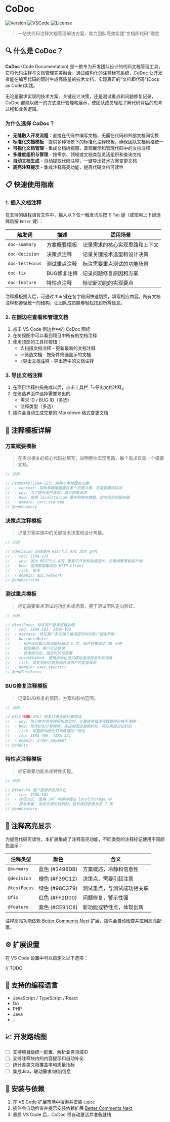 # CoDoc

![Version](https://img.shields.io/badge/Version-0.0.1-blue.svg)
![VSCode](https://img.shields.io/badge/VSCode-^1.80.0-brightgreen.svg)
![License](https://img.shields.io/badge/License-MIT-orange.svg)

> 一站式代码注释文档管理解决方案，助力团队高效实践"文档即代码"理念

## 🔍 什么是 CoDoc？

**CoDoc** (Code Documentation) 是一款专为开发团队设计的代码文档管理工具，它将代码注释与文档管理完美融合。通过结构化的注释标签系统，CoDoc 让开发者能在编写代码的同时生成高质量的技术文档，实现真正的"文档即代码"(Docs as Code)实践。

无论是需求实现的技术方案、关键设计决策，还是测试重点和问题修复记录，CoDoc 都能以统一的方式进行管理和展示，使团队成员轻松了解代码背后的思考过程和业务逻辑。

### 为什么选择 CoDoc？

- **无缝融入开发流程**：直接在代码中编写文档，无需在代码和外部文档间切换
- **标准化文档模板** - 提供多种场景下的标准化注释模板，确保团队文档风格统一
- **可视化文档管理** - 集成文档树视图，直观展示和管理代码中的文档注释
- **多维度组织与管理** - 按需求、领域或文档类型灵活组织和查询文档
- **自动文档生成** - 自动提取代码注释，一键导出技术方案变更文档
- **高亮注释提示** - 集成注释高亮功能，提高代码文档可读性


## 📋 快速使用指南

### 1. 插入文档注释

在支持的编程语言文件中，输入以下任一触发词后按下 `Tab` 键（或使用上下键选择后按 `Enter` 键）：

| 触发词 | 描述 | 适用场景 |
|--------|------|----------|
| `doc-summary` | 方案概要模板 | 记录需求的核心实现思路和上下文 |
| `doc-decision` | 决策点注释 | 记录关键技术选型和设计决策 |
| `doc-testFocus` | 测试重点注释 | 标注需要重点测试的功能场景 |
| `doc-fix` | BUG修复注释 | 记录问题修复原因和方案 |
| `doc-feature` | 特性点注释 | 标记新功能的实现要点 |

注释模板插入后，可通过 `Tab` 键在各字段间快速切换，填写相应内容。所有文档注释都遵循统一的结构，让团队成员能够轻松找到所需信息。

### 2. 在侧边栏查看和管理文档

1. 点击 VS Code 侧边栏中的 CoDoc 图标
2. 在树视图中可以看到项目中所有的文档注释
3. 使用顶部的工具栏按钮：
   - ↻扫描文档注释 - 更新最新的文档注释
   - ᯤ筛选文档 - 按条件筛选显示的文档
   - [⤴︎导出文档注释](#3-导出文档注释) - 导出选中的文档注释

### 3. 导出文档注释

1. 在项目注释扫描完成以后，点击工具栏「⤴︎导出文档注释」
2. 在筛选界面中选择需要导出的:
   - 需求 ID / BUG ID（多选）
   - 注释类型（多选）
3. 插件会自动生成完整的 Markdown 格式变更文档

## 📝 注释模板详解

### 方案概要模板

> 在需求相关的核心代码处填写，说明整体实现思路，每个需求仅需一个概要文档。

```go
// 示例

// @summary(JIRA-123) 购物车本地缓存方案
//  - context: 购物车数据需要在多个页面共享，且需要离线访问
//  - why: 为了提升用户体验，减少网络请求
//  - how: 使用 localStorage 缓存购物车数据，定时同步到服务器
//  - domain: cart,storage
// @endSummary
```

### 决策点注释模板

> 记录方案实施中的关键技术决策和设计考量。

```go
// 示例

// @decision 选择使用 RESTful API 而非 gRPC
//  - req: JIRA-123
//  - why: 因为 RESTful API 更易于开发和快速迭代，无需频繁更新客户端
//  - how: 使用框架集成的 HTTP Client
//  - risk: 暂无
//  - domain: api,network
// @endDecision
```

### 测试重点模板

> 标记需要重点测试的功能点或场景，便于测试团队定向验证。

```go
// 示例

// @testFocus 验证用户登录逻辑处理
//  - req: JIRA-101, JIRA-102
//  - usecase: 验证用户多次输入错误密码时的账户锁定机制
//  - businessRule:
//    - 用户连续输入错误密码超过 5 次，账户将被锁定 30 分钟
//    - 锁定期间，用户无法登录
//    - 登录成功后，锁定时间将重置
//  - checkMethod: 使用自动化测试模拟连续登录失败场景
//  - risk: 锁定机制可能影响合法用户的登录体验
//  - domain: user,security
// @endTestFocus
```

### BUG修复注释模板

> 记录BUG修复的原因、方案和影响范围。

```go
// 示例

// @fix(BUG-456) 修复订单金额计算错误
//  - why: 当订单包含多种折扣类型时，计算顺序错误导致最终价格不准确
//  - how: 修改折扣计算顺序，先应用固定金额折扣，再应用百分比折扣
//  - risk: 可能影响历史订单数据的一致性
//  - req: JIRA-789, JIRA-321
//  - domain: order,payment
// @endFix
```

### 特性点注释模板

> 标记重要功能点或特性实现。

```go
// 示例

// @feature 用户登录状态持久化
//  - req: JIRA-101
//  - 实现方式: 使用 JWT 令牌存储在 localStorage 中
//  - 安全考量: 添加令牌失效机制，最长保持登录状态 7 天
// @endFeature
```

## 🎨 注释高亮显示

为提高代码可读性，本扩展集成了注释高亮功能，不同类型的注释标记使用不同颜色显示：

| 注释类型 | 颜色 | 含义 |
|---------|------|------|
| `@summary` | 蓝色 (#3498DB) | 方案概述，冷静和信息性 |
| `@decision` | 橙色 (#F39C12) | 决策点，需要引起注意 |
| `@testFocus` | 绿色 (#98C379) | 测试重点，与测试成功相关联 |
| `@fix` | 红色 (#FF2D00) | 问题修复，警示性强 |
| `@feature` | 紫色 (#CE91C8) | 新功能或特性点，体现创新 |

注释高亮功能依赖 [Better Comments Next](https://marketplace.visualstudio.com/items?itemName=edwinhuish.better-comments-next) 扩展，插件会自动检查并应用高亮配置。

## ⚙️ 扩展设置

在 VS Code 设置中可以自定义以下选项：

// TODO

## 🔧 支持的编程语言

- JavaScript / TypeScript / React
- Go
- PHP
- Java
- ...

## 📈 开发路线图

- [ ] 支持项目级统一配置、解析业务领域ID
- [ ] 支持注释块内的内容提示和自动补全
- [ ] 统计各类文档覆盖率和质量指标
- [ ] 集成Jira，联动需求/缺陷信息

## 🔌 安装与依赖

1. 在 VS Code 扩展市场中搜索并安装 `CoDoc`
2. 插件会自动检查并提示安装依赖扩展 [Better Comments Next](https://marketplace.visualstudio.com/items?itemName=edwinhuish.better-comments-next)
3. 重启 VS Code 后，CoDoc 将自动激活并准备就绪
